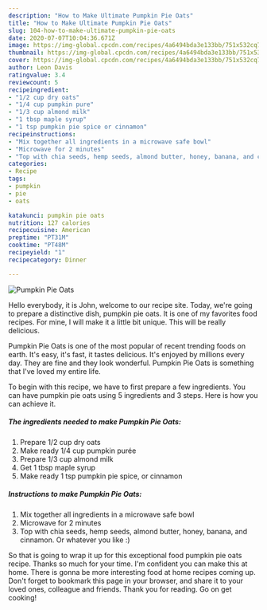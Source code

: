 ```yaml
---
description: "How to Make Ultimate Pumpkin Pie Oats"
title: "How to Make Ultimate Pumpkin Pie Oats"
slug: 104-how-to-make-ultimate-pumpkin-pie-oats
date: 2020-07-07T10:04:36.671Z
image: https://img-global.cpcdn.com/recipes/4a6494bda3e133bb/751x532cq70/pumpkin-pie-oats-recipe-main-photo.jpg
thumbnail: https://img-global.cpcdn.com/recipes/4a6494bda3e133bb/751x532cq70/pumpkin-pie-oats-recipe-main-photo.jpg
cover: https://img-global.cpcdn.com/recipes/4a6494bda3e133bb/751x532cq70/pumpkin-pie-oats-recipe-main-photo.jpg
author: Leon Davis
ratingvalue: 3.4
reviewcount: 5
recipeingredient:
- "1/2 cup dry oats"
- "1/4 cup pumpkin pure"
- "1/3 cup almond milk"
- "1 tbsp maple syrup"
- "1 tsp pumpkin pie spice or cinnamon"
recipeinstructions:
- "Mix together all ingredients in a microwave safe bowl"
- "Microwave for 2 minutes"
- "Top with chia seeds, hemp seeds, almond butter, honey, banana, and cinnamon. Or whatever you like :)"
categories:
- Recipe
tags:
- pumpkin
- pie
- oats

katakunci: pumpkin pie oats 
nutrition: 127 calories
recipecuisine: American
preptime: "PT31M"
cooktime: "PT48M"
recipeyield: "1"
recipecategory: Dinner

---
```



![Pumpkin Pie Oats](https://img-global.cpcdn.com/recipes/4a6494bda3e133bb/751x532cq70/pumpkin-pie-oats-recipe-main-photo.jpg)

Hello everybody, it is John, welcome to our recipe site. Today, we're going to prepare a distinctive dish, pumpkin pie oats. It is one of my favorites food recipes. For mine, I will make it a little bit unique. This will be really delicious.



Pumpkin Pie Oats is one of the most popular of recent trending foods on earth. It's easy, it's fast, it tastes delicious. It's enjoyed by millions every day. They are fine and they look wonderful. Pumpkin Pie Oats is something that I've loved my entire life.


To begin with this recipe, we have to first prepare a few ingredients. You can have pumpkin pie oats using 5 ingredients and 3 steps. Here is how you can achieve it.

<!--inarticleads1-->

##### The ingredients needed to make Pumpkin Pie Oats:

1. Prepare 1/2 cup dry oats
1. Make ready 1/4 cup pumpkin purée
1. Prepare 1/3 cup almond milk
1. Get 1 tbsp maple syrup
1. Make ready 1 tsp pumpkin pie spice, or cinnamon




<!--inarticleads2-->

##### Instructions to make Pumpkin Pie Oats:

1. Mix together all ingredients in a microwave safe bowl
1. Microwave for 2 minutes
1. Top with chia seeds, hemp seeds, almond butter, honey, banana, and cinnamon. Or whatever you like :)




So that is going to wrap it up for this exceptional food pumpkin pie oats recipe. Thanks so much for your time. I'm confident you can make this at home. There is gonna be more interesting food at home recipes coming up. Don't forget to bookmark this page in your browser, and share it to your loved ones, colleague and friends. Thank you for reading. Go on get cooking!
